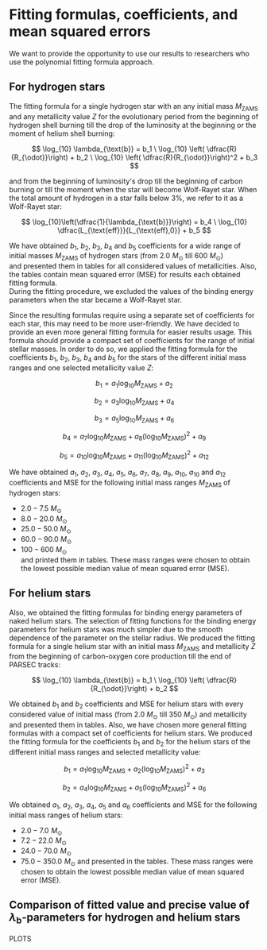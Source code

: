 # Fitting formulas, coefficients, and mean squared errors

 We want to provide the opportunity to use our results to researchers who use the polynomial fitting formula approach.


## For hydrogen stars

The fitting formula for a single hydrogen star with an any initial mass $M_{\text{ZAMS}}$ and any  metallicity value  $Z$  for the evolutionary period from the beginning of hydrogen    shell burning till the drop of the luminosity at the beginning or the moment of helium   shell 
burning:

$$ \log_{10} \lambda_{\text{b}} = 
b_1 \ \log_{10} \left( \dfrac{R}{R_{\odot}}\right) + 
b_2 \ \log_{10} \left( \dfrac{R}{R_{\odot}}\right)^2 +
b_3 $$

and from the beginning of luminosity's drop till the beginning of  carbon burning or till the moment when the star will become Wolf-Rayet star.
When the total amount of hydrogen in a star falls below 3\%, we refer to it as a Wolf-Rayet star:

$$ \log_{10}\left(\dfrac{1}{\lambda_{\text{b}}}\right) = b_4 \  \log_{10} \dfrac{L_{\text{eff}}}{L_{\text{eff},0}} + b_5 
$$ 

We have obtained  $b_1$, $b_2$, $b_3$, $b_4$ and $b_5$ coefficients for a wide range of initial masses $M_{\text{ZAMS}}$ of hydrogen  stars (from 2.0 $M_{\odot}$ till 600 $M_{\odot}$)  
and presented them in tables for all considered values of metallicities. 
Also, the tables contain mean squared error (MSE) for results each obtained fitting formula.  
During the fitting procedure, we excluded the values of the binding energy parameters when the star became a Wolf-Rayet star.
 
Since the resulting formulas require using a separate set of coefficients for each star, this may need to be more user-friendly.
We have decided to provide an even more general fitting formula for easier results usage. This formula should provide a compact set of coefficients for the range of initial stellar masses.
In order to do so,  we applied the fitting formula for the coefficients $b_1$, $b_2$, $b_3$, $b_4$ and $b_5$ for the stars of the different initial mass ranges 
and one selected metallicity value $Z$:

$$ b_{1}=a_{1} \log_{10} M_{\text{ZAMS}} + a_{2} $$

$$ b_{2}=a_{3} \log_{10} M_{\text{ZAMS}} + a_{4} $$

$$ b_{3}=a_{5} \log_{10} M_{\text{ZAMS}} + a_{6}  $$

$$ b_{4}=a_{7} \log_{10} M_{\text{ZAMS}} + a_{8} \left( \log_{10} M_{\text{ZAMS}} \right)^2 +a_9 $$ 

$$ b_{5}=a_{10} \log_{10} M_{\text{ZAMS}} + a_{11} \left( \log_{10} M_{\text{ZAMS}} \right)^2 +a_{12} $$

We have obtained  $a_1$, $a_2$, $a_3$, $a_4$, $a_5$, $a_6$, $a_7$, $a_8$, $a_9$, $a_{10}$, $a_{10}$ and $a_{12}$ 
coefficients and MSE for the following initial mass ranges  $M_{\text{ZAMS}}$ of  hydrogen stars:
- $2.0-7.5 \ M_{\odot}$  
- $8.0-20.0 \ M_{\odot}$ 
- $25.0-50.0 \ M_{\odot}$  
- $60.0-90.0 \ M_{\odot}$ 
- $100-600 \ M_{\odot}$  
and  printed them  in tables. These mass ranges were chosen to obtain the lowest possible median value of mean squared error (MSE).

 
## For helium stars

Also, we obtained the fitting formulas for binding energy parameters of naked helium stars. 
The selection of fitting functions for the binding energy parameters for helium stars was much simpler due to the smooth dependence of the parameter on the stellar radius.
We produced the fitting formula for a single helium star with an initial mass $M_{\text{ZAMS}}$ and metallicity $Z$ 
from the beginning of carbon-oxygen core production till the end of PARSEC tracks:

$$ \log_{10} \lambda_{\text{b}} = b_1 \ \log_{10} \left( \dfrac{R}{R_{\odot}}\right) + b_2  $$

We obtained $b_1$ and $b_2$ coefficients and MSE for helium stars with every considered value of  initial mass (from 2.0 $M_{\odot}$ till 350 $M_{\odot}$) and metallicity  and presented them in tables.
Also, we have chosen more general fitting formulas with a compact set of coefficients for helium stars.
We produced the fitting formula for the coefficients $b_1$ and $b_2$ for the helium stars of the different initial mass ranges   and  selected metallicity value:

$$ b_{1}=a_{1} \log_{10} M_{\text{ZAMS}} + a_{2} \left( \log_{10} M_{\text{ZAMS}} \right)^2 +a_3 $$

$$ b_{2}=a_{4} \log_{10} M_{\text{ZAMS}} + a_{5} \left( \log_{10} M_{\text{ZAMS}} \right)^2 +a_6 $$

We obtained $a_1$, $a_2$, $a_3$, $a_4$, $a_5$ and $a_6$ coefficients and MSE  for the following initial mass   ranges   of helium stars:
- $2.0-7.0\,\, M_{\odot}$  
- $7.2-22.0\,\, M_{\odot}$  
- $24.0-70.0\,\, M_{\odot}$ 
- $75.0-350.0\,\, M_{\odot}$ 
and presented in the tables. These mass ranges were chosen to obtain the lowest possible median value of mean squared error (MSE).


## Comparison of fitted value and precise value of $\lambda_{\text{b}}$-parameters for hydrogen and helium stars

PLOTS



 
